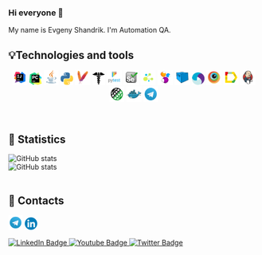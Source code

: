 ### Hi everyone 👋 
My name is Evgeny Shandrik. I'm Automation QA.
<br/>

## 💡Technologies and tools 
<p align="center">
<img width="6%" title="IntelliJ IDEA" src="logo/intellij.svg">
<img width="5%" title="PyCharm" src="logo/pc.png">
<img width="6%" title="Java" src="logo/java.svg">
<img width="5%" title="Python" src="logo/python.png">
<img width="6%" title="Maven" src="logo/maven.png">
<img width="5%" title="Requests" src="logo/requests.png">
<img width="6%" title="Pytest" src="logo/pytest.png">
<img width="6%" title="Selenium" src="logo/selenium.svg">
<img width="6%" title="Selene" src="logo/selene.png">
<img width="6%" title="Selenide" src="logo/selenide.svg">
<img width="6%" title="Selenoid" src="logo/Selenoid.svg">
<img width=5%" title="Appium" src="logo/appium.svg">    
<img width="6%" title="BrowserStack" src="logo/browserstack.svg">    
<img width="6%" title="Allure Report" src="logo/allure.svg">
<img width="6%" title="Jenkins" src="logo/jenkins.svg">
<img width="6%" title="RestAssured" src="logo/restassured.svg">
<img width="6%" title="Docker" src="logo/docker.svg">
<img width="6%" title="Telegram" src="logo/tg.svg">
</p>
<br/>
                                                  
## 🚀 Statistics 
![GitHub stats](https://github-readme-stats.vercel.app/api?username=evgenyshandrik&show_icons=true&count_private=true&include_all_commits=true)
<br/>
![GitHub stats](https://github-readme-stats.vercel.app/api/top-langs/?username=evgenyshandrik&hide=html&layout=compact)
<br/>
<br/>
                                                  
## 📱 Contacts
<a href="https://t.me/evgeny_shandrik" target="blank"><img width="5.7%" title="Telegram" src="logo/tg.svg"></a>
<a href="https://www.linkedin.com/in/evgeny-shandrik/" target="blank"><img width="5%" title="LinkedIn" src="logo/linkedin.png"></a>

<div id="badges">
  <a href="your-linkedin-URL">
    <img src="https://img.shields.io/badge/LinkedIn-blue?style=for-the-badge&logo=linkedin&logoColor=white" alt="LinkedIn Badge"/>
  </a>
  <a href="your-youtube-URL">
    <img src="https://img.shields.io/badge/YouTube-red?style=for-the-badge&logo=youtube&logoColor=white" alt="Youtube Badge"/>
  </a>
  <a href="your-twitter-URL">
    <img src="https://img.shields.io/badge/Twitter-blue?style=for-the-badge&logo=twitter&logoColor=white" alt="Twitter Badge"/>
  </a>
</div>
